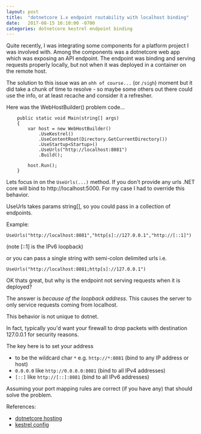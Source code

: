 ```yaml
---
layout: post
title:  "dotnetcore 1.x endpoint routability with localhost binding"
date:   2017-08-15 16:10:00 -0700
categories: dotnetcore kestrel endpoint binding
---
```


Quite recently, I was integrating some components for a platform project I was involved with. Among the components was a dotnetcore web app which was exposing an API endpoint. The endpoint was binding and serving requests properly locally, but not when it was deployed in a container on the remote host.

The solution to this issue was an `ohh of course...` (or `/sigh`) moment but it did take a chunk of time to resolve - so maybe some others out there could use the info, or at least recache and consider it a refresher.
 
Here was the WebHostBuilder() problem code...

```
    public static void Main(string[] args)
    {
        var host = new WebHostBuilder()
            .UseKestrel()
            .UseContentRoot(Directory.GetCurrentDirectory())
            .UseStartup<Startup>()
            .UseUrls("http://localhost:8081")
            .Build();

        host.Run();
    }
```

Lets focus in on the `UseUrls(...)` method. If you don't provide any urls .NET core will bind to http://localhost:5000. For my case I had to override this behavior.

UseUrls takes params string[], so you could pass in a collection of endpoints.

Example:

`UseUrls("http://localhost:8081","http[s]://127.0.0.1","http://[::1]")`

(note [::1] is the IPv6 loopback)

or you can pass a single string with semi-colon delimited urls i.e.

`UseUrls("http://localhost:8081;http[s]://127.0.0.1")`

OK thats great, but why is the endpoint not serving requests when it is deployed?

The answer is _because of the loopback address_. This causes the server to only service requests coming from localhost.

This behavior is not unique to dotnet.

In fact, typically you'd want your firewall to drop packets with destination 127.0.0.1 for security reasons.

The key here is to set your address
- to be the wildcard char `*` e.g. `http://*:8081` (bind to any IP address or host)
- `0.0.0.0` like `http://0.0.0.0:8081` (bind to all IPv4 addresses)
- `[::]` like `http://[::]:8081` (bind to all IPv6 addresses)


Assuming your port mapping rules are correct (if you have any) that should solve the problem.
  
  
References:
- [dotnetcore hosting](https://docs.microsoft.com/en-us/aspnet/core/fundamentals/hosting?tabs=aspnetcore1x)
- [kestrel config](https://docs.microsoft.com/en-us/aspnet/core/fundamentals/servers/kestrel?tabs=aspnetcore1x#endpoint-configuration)
